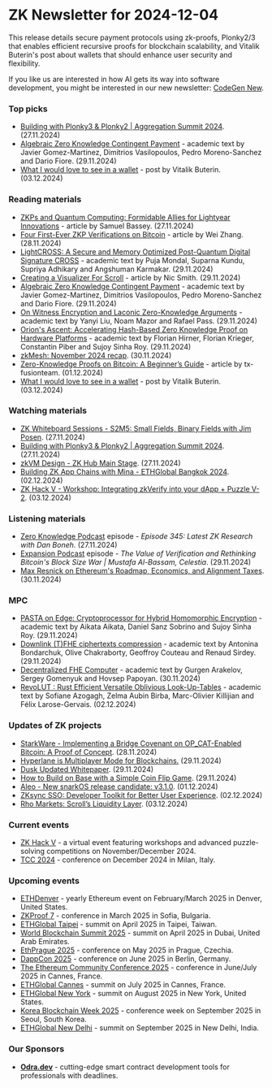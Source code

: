 # ZK Newsletter for 2024-12-04
This release details secure payment protocols using zk-proofs, Plonky2/3 that enables efficient recursive proofs for blockchain scalability, and Vitalik Buterin's post about wallets that should enhance user security and flexibility.

If you like us are interested in how AI gets its way into software development, you might be interested in our new newsletter: [CodeGen New](https://codegen.substack.com/p/codegen-news-for-2024-12-02). 

### Top picks
* [Building with Plonky3 & Plonky2 | Aggregation Summit 2024](https://www.youtube.com/watch?v=HPu_fSvjAV0). (27.11.2024)
* [Algebraic Zero Knowledge Contingent Payment](https://eprint.iacr.org/2024/1930.pdf) - academic text by Javier Gomez-Martinez, Dimitrios Vasilopoulos, Pedro Moreno-Sanchez and Dario Fiore. (29.11.2024)
* [What I would love to see in a wallet](https://vitalik.eth.limo/general/2024/12/03/wallets.html) - post by Vitalik Buterin. (03.12.2024)

### Reading materials 
* [ZKPs and Quantum Computing: Formidable Allies for Lightyear Innovations](https://hackernoon.com/zkps-and-quantum-computing-formidable-allies-for-lightyear-innovations) - article by Samuel Bassey. (27.11.2024)
* [Four First-Ever ZKP Verifications on Bitcoin](https://medium.com/@w.zhang/four-first-ever-zkp-verifications-on-bitcoin-9475df11d57e) - article by Wei Zhang. (28.11.2024)
* [LightCROSS: A Secure and Memory Optimized Post-Quantum Digital Signature CROSS](https://eprint.iacr.org/2024/1929.pdf) - academic text by Puja Mondal, Suparna Kundu, Supriya Adhikary and Angshuman Karmakar. (29.11.2024)
* [Creating a Visualizer For Scroll](https://medium.com/@thesonicsmith/creating-a-visualizer-for-scroll-c8cbe40874d9) - article by Nic Smith. (29.11.2024)
* [Algebraic Zero Knowledge Contingent Payment](https://eprint.iacr.org/2024/1930.pdf) - academic text by Javier Gomez-Martinez, Dimitrios Vasilopoulos, Pedro Moreno-Sanchez and Dario Fiore. (29.11.2024)
* [On Witness Encryption and Laconic Zero-Knowledge Arguments](https://eprint.iacr.org/2024/1932.pdf) - academic text by Yanyi Liu, Noam Mazor and Rafael Pass. (29.11.2024)
* [Orion's Ascent: Accelerating Hash-Based Zero Knowledge Proof on Hardware Platforms](https://eprint.iacr.org/2024/1918.pdf) - academic text by Florian Hirner, Florian Krieger, Constantin Piber and Sujoy Sinha Roy. (29.11.2024)
* [zkMesh: November 2024 recap](https://zkmesh.substack.com/p/zk-mesh-november-2024-recap). (30.11.2024)
* [Zero-Knowledge Proofs on Bitcoin: A Beginner’s Guide](https://medium.com/tx-fusion/zero-knowledge-proofs-on-bitcoin-10aed7995714) - article by tx-fusionteam. (01.12.2024)
* [What I would love to see in a wallet](https://vitalik.eth.limo/general/2024/12/03/wallets.html) - post by Vitalik Buterin. (03.12.2024)

### Watching materials
* [ZK Whiteboard Sessions - S2M5: Small Fields, Binary Fields with Jim Posen](https://www.youtube.com/watch?v=821tPE2Ceps). (27.11.2024)
* [Building with Plonky3 & Plonky2 | Aggregation Summit 2024](https://www.youtube.com/watch?v=HPu_fSvjAV0). (27.11.2024)
* [zkVM Design - ZK Hub Main Stage](https://www.youtube.com/watch?v=o3ZADyKkpCY). (27.11.2024)
* [Building ZK App Chains with Mina - ETHGlobal Bangkok 2024](https://www.youtube.com/watch?v=6nik_XwS_rM). (02.12.2024)
* [ZK Hack V - Workshop: Integrating zkVerify into your dApp + Puzzle V-2](https://www.youtube.com/watch?v=ryK537KFulA). (03.12.2024)

### Listening materials
* [Zero Knowledge Podcast](https://zeroknowledge.fm/345-2/) episode - *Episode 345: Latest ZK Research with Dan Boneh*. (27.11.2024)
* [Expansion Podcast](https://www.youtube.com/watch?v=vw8gzBG0oCc) episode - *The Value of Verification and Rethinking Bitcoin's Block Size War | Mustafa Al-Bassam, Celestia*. (29.11.2024)
* [Max Resnick on Ethereum's Roadmap, Economics, and Alignment Taxes](https://www.youtube.com/watch?v=RP1gQlE7yEE). (30.11.2024)
 
### MPC
* [PASTA on Edge: Cryptoprocessor for Hybrid Homomorphic Encryption](https://eprint.iacr.org/2024/1919.pdf) - academic text by Aikata Aikata, Daniel Sanz Sobrino and Sujoy Sinha Roy. (29.11.2024)
* [Downlink (T)FHE ciphertexts compression](https://eprint.iacr.org/2024/1921.pdf) - academic text by Antonina Bondarchuk, Olive Chakraborty, Geoffroy Couteau and Renaud Sirdey. (29.11.2024)
* [Decentralized FHE Computer](https://eprint.iacr.org/2024/1917.pdf) - academic text by Gurgen Arakelov, Sergey Gomenyuk and Hovsep Papoyan. (30.11.2024)
* [RevoLUT : Rust Efficient Versatile Oblivious Look-Up-Tables](https://eprint.iacr.org/2024/1935.pdf) - academic text by Sofiane Azogagh, Zelma Aubin Birba, Marc-Olivier Killijian and Félix Larose-Gervais. (02.12.2024)
  
### Updates of ZK projects
* [StarkWare - Implementing a Bridge Covenant on OP_CAT-Enabled Bitcoin: A Proof of Concept](https://starkware.co/blog/implementing-a-bridge-covenant-on-op-cat-bitcoin/). (28.11.2024)
* [Hyperlane is Multiplayer Mode for Blockchains.](https://medium.com/hyperlane/hyperlane-is-multiplayer-mode-for-blockchains-8a8a58cb85c6) (29.11.2024)
* [Dusk Updated Whitepaper](https://dusk.network/news/dusk-updated-whitepaper/). (29.11.2024)
* [How to Build on Base with a Simple Coin Flip Game](https://thegraph.com/blog/full-stack-dapp-on-base-tutorial/). (29.11.2024)
* [Aleo - New snarkOS release candidate: v3.1.0](https://aleo.org/post/new-snarkos-release-candidate-dec24/). (01.12.2024)
* [ZKsync SSO: Developer Toolkit for Better User Experience](https://zksync.mirror.xyz/XxZXs957Wf3PzsxuDR2LjR2FcqT0e6HpLcCdfsMKKyY). (02.12.2024)
* [Rho Markets: Scroll’s Liquidity Layer](https://scroll.io/blog/rho-markets-x-scroll). (03.12.2024)
 
### Current events
* [ZK Hack V](https://zkhack.dev/zkhackV/) - a virtual event featuring workshops and advanced puzzle-solving competitions on November/December 2024.
* [TCC 2024](https://tcc.iacr.org/2024/) - conference on December 2024 in Milan, Italy.

### Upcoming events
* [ETHDenver](https://www.ethdenver.com/) - yearly Ethereum event on February/March 2025 in Denver, United States.
* [ZKProof 7](https://zkproof.org/events/zkproof-7-sofia/) - conference in March 2025 in Sofia, Bulgaria. 
* [ETHGlobal Taipei](https://ethglobal.com/events/taipei) - summit on April 2025 in Taipei, Taiwan.
* [World Blockchain Summit 2025](https://worldblockchainsummit.com/dxb-oct-24/) - summit on April 2025 in Dubai, United Arab Emirates.
* [EthPrague 2025](https://ethprague.com/) - conference on May 2025 in Prague, Czechia.
* [DappCon 2025](https://dappcon.io/#about) - conference on June 2025 in Berlin, Germany.
* [The Ethereum Community Conference 2025](https://ethcc.io/) - conference in June/July 2025 in Cannes, France.
* [ETHGlobal Cannes](https://ethglobal.com/events/cannes) - summit on July 2025 in Cannes, France.
* [ETHGlobal New York](https://ethglobal.com/events/newyork2025) - summit on August 2025 in New York, United States.
* [Korea Blockchain Week 2025](https://koreablockchainweek.com/) - conference week on September 2025 in Seoul, South Korea.
* [ETHGlobal New Delhi](https://ethglobal.com/events/newdelhi) - summit on September 2025 in New Delhi, India.

### Our Sponsors
* **[Odra.dev](https://odra.dev)** - cutting-edge smart contract development tools for professionals with deadlines.
